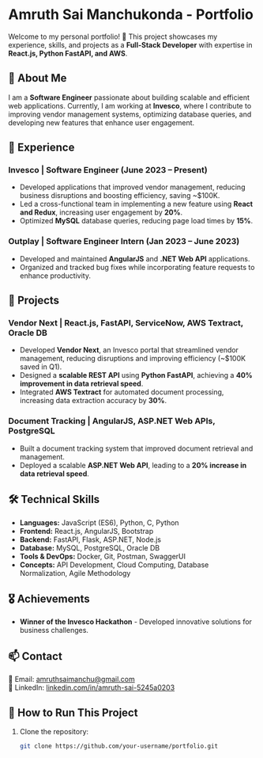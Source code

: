 # Amruth Sai Manchukonda - Portfolio  

Welcome to my personal portfolio! 🚀 This project showcases my experience, skills, and projects as a **Full-Stack Developer** with expertise in **React.js, Python FastAPI, and AWS**.  

## 🌟 About Me  
I am a **Software Engineer** passionate about building scalable and efficient web applications. Currently, I am working at **Invesco**, where I contribute to improving vendor management systems, optimizing database queries, and developing new features that enhance user engagement.  

## 💼 Experience  

### **Invesco | Software Engineer (June 2023 – Present)**  
- Developed applications that improved vendor management, reducing business disruptions and boosting efficiency, saving ~$100K.  
- Led a cross-functional team in implementing a new feature using **React and Redux**, increasing user engagement by **20%**.  
- Optimized **MySQL** database queries, reducing page load times by **15%**.  

### **Outplay | Software Engineer Intern (Jan 2023 – June 2023)**  
- Developed and maintained **AngularJS** and **.NET Web API** applications.  
- Organized and tracked bug fixes while incorporating feature requests to enhance productivity.  

## 🚀 Projects  

### **Vendor Next | React.js, FastAPI, ServiceNow, AWS Textract, Oracle DB**  
- Developed **Vendor Next**, an Invesco portal that streamlined vendor management, reducing disruptions and improving efficiency (~$100K saved in Q1).  
- Designed a **scalable REST API** using **Python FastAPI**, achieving a **40% improvement in data retrieval speed**.  
- Integrated **AWS Textract** for automated document processing, increasing data extraction accuracy by **30%**.  

### **Document Tracking | AngularJS, ASP.NET Web APIs, PostgreSQL**  
- Built a document tracking system that improved document retrieval and management.  
- Deployed a scalable **ASP.NET Web API**, leading to a **20% increase in data retrieval speed**.  

## 🛠️ Technical Skills  
- **Languages:** JavaScript (ES6), Python, C, Python  
- **Frontend:** React.js, AngularJS, Bootstrap  
- **Backend:** FastAPI, Flask, ASP.NET, Node.js
- **Database:** MySQL, PostgreSQL, Oracle DB  
- **Tools & DevOps:** Docker, Git, Postman, SwaggerUI  
- **Concepts:** API Development, Cloud Computing, Database Normalization, Agile Methodology  

## 🎖️ Achievements  
- **Winner of the Invesco Hackathon** - Developed innovative solutions for business challenges.  

## 📫 Contact  
📧 Email: [amruthsaimanchu@gmail.com](mailto:amruthsaimanchu@gmail.com)  
🔗 LinkedIn: [linkedin.com/in/amruth-sai-5245a0203](https://www.linkedin.com/in/amruth-sai-5245a0203)  

## 🚀 How to Run This Project  
1. Clone the repository:  
   ```sh
   git clone https://github.com/your-username/portfolio.git